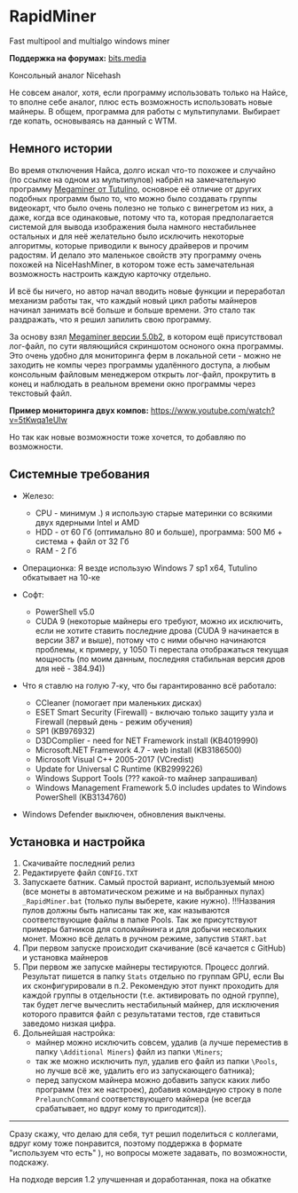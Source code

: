 # RapidMiner #
Fast multipool and multialgo windows miner

**Поддержка на форумах:** [bits.media](https://forum.bits.media/index.php?/topic/78638-rapidminer-консольный-аналог-nicehash/)

Консольный аналог Nicehash

Не совсем аналог, хотя, если программу использовать только на Найсе, то вполне себе аналог, плюс есть возможность использовать новые майнеры. В общем, программа для работы с мультипулами. Выбирает где копать, основываясь на данный с WTM.

## Немного истории ##
Во время отключения Найса, долго искал что-то похожее и случайно (по ссылке на одном из мультипулов) набрёл на замечательную программу [Megaminer от Tutulino](https://github.com/tutulino/Megaminer), основное её отличие от других подобных программ было то, что можно было создавать группы видеокарт, что было очень полезно не только с винегретом из них, а даже, когда все одинаковые, потому что та, которая предполагается системой для вывода изображения была намного нестабильнее остальных и для неё желательно было исключить некоторые алгоритмы, которые приводили к выносу драйверов и прочим радостям. И делало это маленькое свойств эту программу очень похожей на NiceHashMiner, в котором тоже есть замечательная возможность настроить каждую карточку отдельно.

И всё бы ничего, но автор начал вводить новые функции и переработал механизм работы так, что каждый новый цикл работы майнеров начинал занимать всё больше и больше времени. Это стало так раздражать, что я решил запилить свою программу.

За основу взял [Megaminer версии 5.0b2](https://github.com/tutulino/Megaminer/releases/tag/5.0-beta2), в котором ещё присутствовал лог-файл, по сути являющийся скриншотом осноного окна программы. Это очень удобно для мониторинга ферм в локальной сети - можно не заходить не компы через программы удалённого доступа, а любым консольным файловым менеджером открыть лог-файл, прокрутить в конец и наблюдать в реальном времени окно программы через текстовый файл.

**Пример мониторинга двух компов:**
https://www.youtube.com/watch?v=5tKwqa1eUIw

Но так как новые возможности тоже хочется, то добавляю по возможности.

## Системные требования ##
- Железо:
	- CPU - минимум .) я использую старые материнки со всякими двух ядерными Intel и AMD
	- HDD - от 60 Гб (оптимально 80 и больше), программа: 500 Мб + система + файл от 32 Гб
	- RAM - 2 Гб
- Операционка: Я везде использую Windows 7 sp1 x64, Tutulino обкатывает на 10-ке

- Софт:	
	- PowerShell v5.0
	- CUDA 9 (некоторые майнеры его требуют, можно их исключить, если не хотите ставить последние дрова (CUDA 9 начинается в версии 387 и выше), потому что с ними обычно начинаются проблемы, к примеру, у 1050 Ti перестала отображаться текущая мощность (по моим данным, последняя стабильная версия дров для неё - 384.94))

- Что я ставлю на голую 7-ку, что бы гарантированно всё работало:
	 - CCleaner (помогает при маленьких дисках)
	 - ESET Smart Security (Firewall) - включаю только защиту узла и Firewall (первый день - режим обучения)
	 - SP1 (KB976932)
	 - D3DComplier - need for NET Framework install (KB4019990)
	 - Microsoft.NET Framework 4.7 - web install (KB3186500)
	 - Microsoft Visual C++ 2005-2017 (VCredist)
	 - Update for Universal C Runtime (KB2999226)
	 - Windows Support Tools (??? какой-то майнер запрашивал)
	 - Windows Management Framework 5.0 includes updates to Windows PowerShell (KB3134760)	
- Windows Defender выключен, обновления выклчены.
		
## Установка и настройка ##

1. Скачивайте последний релиз
2. Редактируете файл `CONFIG.TXT`
3. Запускаете батник. Самый простой вариант, используемый мною (все монеты в автоматическом режиме и на выбранных пулах) `_RapidMiner.bat` (только пулы выберете, какие нужно). !!!Названия пулов должны быть написаны так же, как называются соответствующие файлы в папке Pools. Так же присутствуют примеры батников для соломайнинга и для добычи нескольких монет. Можно всё делать в ручном режиме, запустив `START.bat`
4. При первом запуске происходит скачивание (всё качается с GitHub) и установка майнеров
5. При первом же запуске майнеры тестируются. Процесс долгий. Результат пишется в папку `Stats` отдельно по группам GPU, если Вы их сконфигурировали в п.2. Рекомендую этот пункт проходить для каждой группы в отдельности (т.е. активировать по одной группе), так будет легче вычеслить нестабильный майнер, для исключения которого правится файл с результатами тестов, где ставиться заведомо низкая цифра. 
6. Дольнейшая настройка:
	- майнер можно исключить совсем, удалив (а лучше переместив в папку `\Additional Miners`) файл из папки `\Miners`;
	- так же можно исключить пул, удалив его файл из папки `\Pools`, но лучше всё же, удалить его из запускающего батника);
	- перед запуском майнера можно добавить запуск каких либо программ (тех же настроек), добавив командную строку в поле
	  `PrelaunchCommand` соответствующего майнера (не всегда срабатывает, но вдруг кому то пригодится)).

------

Сразу скажу, что делаю для себя, тут решил поделиться с коллегами, вдруг кому тоже понравится, поэтому поддержка в формате "используем что есть" ), но вопросы можете задавать, по возможности, подскажу. 

На подходе версия 1.2 улучшенная и доработанная, пока на обкатке
